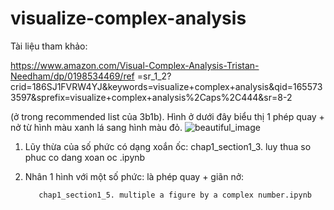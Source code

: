 # visualize-complex-analysis

Tài liệu tham khảo:

https://www.amazon.com/Visual-Complex-Analysis-Tristan-Needham/dp/0198534469/ref
=sr_1_2?crid=186SJ1FVRW4YJ&keywords=visualize+complex+analysis&qid=1655733597&sprefix=visualize+complex+analysis%2Caps%2C444&sr=8-2

(ở trong recommended list của 3b1b).
Hình ở dưới đây biểu thị 1 phép quay + nở từ hình màu xanh lá sang hình màu đỏ.
![beautiful_image](https://user-images.githubusercontent.com/29473579/174641980-b4b3fb11-5632-4027-9120-095cbce1b128.png)

1. Lũy thừa của số phức có dạng xoắn ốc: chap1_section1_3. luy thua so phuc co dang xoan oc .ipynb
2. Nhân 1 hình với một số phức: là phép quay + giãn nở: 
          
          chap1_section1_5. multiple a figure by a complex number.ipynb

